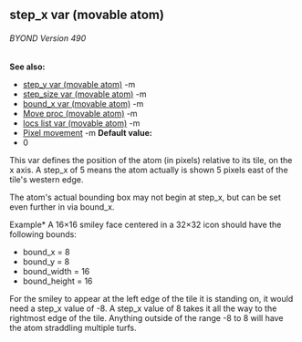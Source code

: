 ## step_x var (movable atom) 
###### BYOND Version 490
**See also:**
*   [step_y var (movable atom)](/ref/atom/movable/var/step_y.md) -m
*   [step_size var (movable atom)](/ref/atom/movable/var/step_size.md) -m
*   [bound_x var (movable atom)](/ref/atom/movable/var/bound_x.md) -m
*   [Move proc (movable atom)](/ref/atom/movable/proc/Move.md) -m
*   [locs list var (movable atom)](/ref/atom/movable/var/locs.md) -m
*   [Pixel movement](/ref/%7Bnotes%7D/pixel-movement.md) -m<!-- -->
**Default value:**
*   0


This var defines the position of the atom (in pixels) relative
to its tile, on the x axis. A step_x of 5 means the atom actually is
shown 5 pixels east of the tile\'s western edge. 

The atom\'s
actual bounding box may not begin at step_x, but can be set even further
in via bound_x. 

Example* A 16×16 smiley face centered in a
32×32 icon should have the following bounds:
-   bound_x = 8
-   bound_y = 8
-   bound_width = 16
-   bound_height = 16


For the smiley to appear at the left edge of the tile it is
standing on, it would need a step_x value of -8. A step_x value of 8
takes it all the way to the rightmost edge of the tile. Anything outside
of the range -8 to 8 will have the atom straddling multiple turfs.